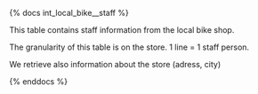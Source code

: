 {% docs int_local_bike__staff %}

This table contains staff information from the local bike shop.

The granularity of this table is on the store. 1 line = 1 staff person. 

We retrieve also information about the store (adress, city)

{% enddocs %}
